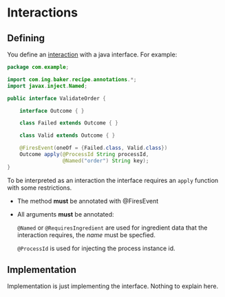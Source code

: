 # Interactions

## Defining

You define an [interaction](../concepts#interaction) with a java interface. For example:

``` java
package com.example;

import com.ing.baker.recipe.annotations.*;
import javax.inject.Named;

public interface ValidateOrder {

    interface Outcome { }

    class Failed extends Outcome { }

    class Valid extends Outcome { }

    @FiresEvent(oneOf = {Failed.class, Valid.class})
    Outcome apply(@ProcessId String processId,
                  @Named("order") String key);
}
```

To be interpreted as an interaction the interface requires an `apply` function with some restrictions.

* The method **must** be annotated with @FiresEvent

* All arguments **must** be annotated:

    `@Named` or `@RequiresIngredient` are used for ingredient data that the interaction requires, the *name* must be specfied.

    `@ProcessId` is used for injecting the process instance id.

## Implementation

Implementation is just implementing the interface. Nothing to explain here.